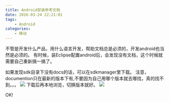 ```yaml
---
title: Android安装参考文档
date: 2016-03-24 22:21:01
tags:
    - Android
categories:
    - 移动
---
```

不管是开发什么产品，用什么语言开发，帮助文档总是必须的，开发android也当然是必须的。
有时候，装Eclipse配置android后，会发现没有文档，这个时候就需要自己重新搞一搞了。
<!-- more -->
如果发现sdk目录下没有docs的话，可以在sdkmanager里下载。
注意，documention只在最新的版本下有,不要因为自己用哪个版本就去哪找，真的找不到。。。
![](http://7xrtyi.com1.z0.glb.clouddn.com/hexoBlog_img_android-1.png)
下载后再本地浏览，切换版本就好。
![](http://7xrtyi.com1.z0.glb.clouddn.com/hexoBlog_img_android-2.png)

OK!
